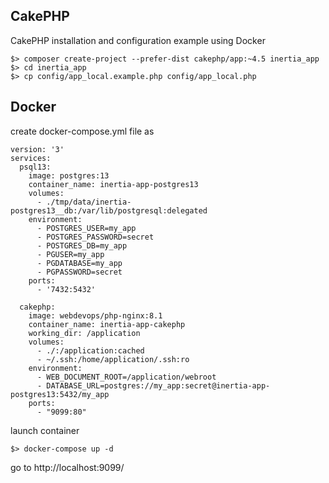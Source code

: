 ## CakePHP

CakePHP installation and configuration example using Docker

```
$> composer create-project --prefer-dist cakephp/app:~4.5 inertia_app
$> cd inertia_app
$> cp config/app_local.example.php config/app_local.php
```

## Docker

create docker-compose.yml file as
```
version: '3'
services:
  psql13:
    image: postgres:13
    container_name: inertia-app-postgres13
    volumes:
      - ./tmp/data/inertia-postgres13__db:/var/lib/postgresql:delegated
    environment:
      - POSTGRES_USER=my_app
      - POSTGRES_PASSWORD=secret
      - POSTGRES_DB=my_app
      - PGUSER=my_app
      - PGDATABASE=my_app
      - PGPASSWORD=secret
    ports:
      - '7432:5432'

  cakephp:
    image: webdevops/php-nginx:8.1
    container_name: inertia-app-cakephp
    working_dir: /application
    volumes:
      - ./:/application:cached
      - ~/.ssh:/home/application/.ssh:ro
    environment:
      - WEB_DOCUMENT_ROOT=/application/webroot
      - DATABASE_URL=postgres://my_app:secret@inertia-app-postgres13:5432/my_app
    ports:
      - "9099:80"
```

launch container

```
$> docker-compose up -d
```

go to http://localhost:9099/